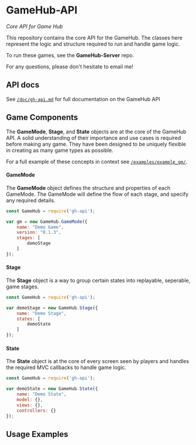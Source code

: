# GameHub-API
*Core API for Game Hub*

This repository contains the core API for the GameHub. The classes here represent the logic and structure required to run and handle game logic. 

To run these games, see the **GameHub-Server** repo.

For any questions, please don't hesitate to email me!

## API docs

See [`/doc/gh-api.md`](./doc/gh-api.md) for full documentation on the GameHub API

## Game Components

The **GameMode**, **Stage**, and **State** objects are at the core of the GameHub API. A solid understanding of their importance and use cases is required before making any game. They have been designed to be uniquely flexible in creating as many game types as possible. 

For a full example of these concepts in context see [`/examples/example_gm/`](./examples/example_gm/).

#### GameMode

The **GameMode** object defines the structure and properties of each GameMode. The GameMode will define the flow of each stage, and specify any required details.

```js
const GameHub = require('gh-api');

var gm = new GameHub.GameMode({
    name: "Demo Game",
    version: "0.1.3",
    stages: [
        demoStage
    ]
});
```

#### Stage

The **Stage** object is a way to group certain states into replayable, seperable, game stages. 

```js
const GameHub = require('gh-api');

var demoStage = new GameHub.Stage({
    name: "Demo Stage", 
    states: [
        demoState
    ]
});
```

#### State

The **State** object is at the core of every screen seen by players and handles the required MVC callbacks to handle game logic.

```js
const GameHub = require('gh-api');

var demoState = new GameHub.State({
    name: "Demo State",
    model: {},
    views: {},
    controllers: {}
});
```

## Usage Examples



